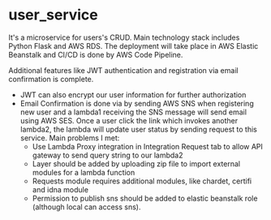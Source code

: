 # user_service
It's a microservice for users's CRUD. Main technology stack includes Python Flask and AWS RDS. The deployment will take place in AWS Elastic Beanstalk 
and CI/CD is done by AWS Code Pipeline.

Additional features like JWT authentication and registration via email confirmation is complete.
* JWT can also encrypt our user information for further authorization 
* Email Confirmation is done via by sending AWS SNS when registering new user and
a lambda1 receiving the SNS message will send email using AWS SES. Once a user click
the link which invokes another lambda2, the lambda will update user status by sending 
request to this service. Main problems I met:
  * Use Lambda Proxy integration in Integration Request tab to allow API gateway to send 
    query string to our lambda2
  * Layer should be added by uploading zip file to import external modules for a lambda function
  * Requests module requires additional modules, like chardet, certifi and idna module
  * Permission to publish sns should be added to elastic beanstalk role 
    (although local can access sns).
    


